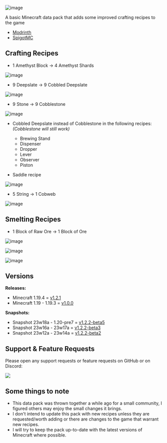 ![image](https://i.imgur.com/NWCbWEx.png)

A basic Minecraft data pack that adds some improved crafting recipes to the game

* [Modrinth](https://modrinth.com/datapack/better-craftables/)
* [SpigotMC](https://www.spigotmc.org/resources/better-craftables.108728/)

## Crafting Recipes

* 1 Amethyst Block -> 4 Amethyst Shards

![image](https://i.imgur.com/wMLqMer.png)

* 9 Deepslate -> 9 Cobbled Deepslate

![image](https://i.imgur.com/RPojUPe.png)

* 9 Stone -> 9 Cobblestone

![image](https://i.imgur.com/W0BsMUE.png)

* Cobbled Deepslate instead of Cobblestone in the following recipes: *(Cobblestone will still work)*

  * Brewing Stand
  * Dispenser
  * Dropper
  * Lever
  * Observer
  * Piston
  
* Saddle recipe

![image](https://i.imgur.com/QRO6n3n.png)

* 5 String -> 1 Cobweb

![image](https://i.imgur.com/B1CIStT.png)

## Smelting Recipes

* 1 Block of Raw Ore -> 1 Block of Ore

![image](https://i.imgur.com/UhVkqND.png)

![image](https://i.imgur.com/JEUqM8O.png)

![image](https://i.imgur.com/9PpdfXw.png)

## Versions

**Releases:**

* Minecraft 1.19.4 = [v1.2.1](https://github.com/TheClassic36/Better-Craftables/releases/tag/v1.2.1)
* Minecraft 1.19 - 1.19.3 = [v1.0.0](https://github.com/TheClassic36/Better-Craftables/releases/tag/v1.0.0)

**Snapshots:**

* Snapshot 23w18a - 1.20-pre7 = [v1.2.2-beta5](https://github.com/TheClassic36/Better-Craftables/releases/tag/v1.2.2-beta5)
* Snapshot 23w16a - 23w17a = [v1.2.2-beta3](https://github.com/TheClassic36/Better-Craftables/releases/tag/v1.2.2-beta3)
* Snapshot 23w12a - 23w14a = [v1.2.2-beta2](https://github.com/TheClassic36/Better-Craftables/releases/tag/v1.2.2-beta)

## Support & Feature Requests
Please open any support requests or feature requests on GitHub or on Discord:

[![](https://dcbadge.vercel.app/api/server/vZJSDjPcmu)](https://discord.gg/vZJSDjPcmu)

## Some things to note
* This data pack was thrown together a while ago for a small community, I figured others may enjoy the small changes it brings.
* I don't intend to update this pack with new recipes unless they are requested/worth adding or there are changes to the game that warrant new recipes.
* I will try to keep the pack up-to-date with the latest versions of Minecraft where possible.
